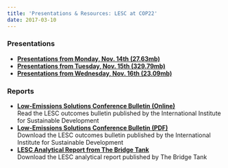 ```yaml
---
title: 'Presentations & Resources: LESC at COP22'
date: 2017-03-10
---
```

### Presentations
* [**Presentations from Monday, Nov. 14th (27.63mb)**](https://www.dropbox.com/s/kd8qhcyyq2y3vd8/Day%201_Monday.pptx?dl=0)
* [**Presentations from Tuesday, Nov. 15th (329.79mb)**](https://www.dropbox.com/s/q7tsdwx0a2cu93s/Day%202_Tuesday.pptx?dl=0)
* [**Presentations from Wednesday, Nov. 16th (23.09mb)**](https://www.dropbox.com/s/8bmalvk8ygst1am/LESC_DAY3.pptx?dl=0)

### Reports
* [**Low-Emissions Solutions Conference Bulletin (Online)**](http://www.iisd.ca/climate/cop22/low-emissions-solutions/html/enbplus172num34e.html)  
Read the LESC outcomes bulletin published by the International Institute for Sustainable Development
* [**Low-Emissions Solutions Conference Bulletin (PDF)**](http://www.iisd.ca/download/pdf/sd/enbplus172num34e.pdf)  
Download the LESC outcomes bulletin published by the International Institute for Sustainable Development
* [**LESC Analytical Report from The Bridge Tank**](/uploads/files/BT-LESC-REPORT-2016-12-03.pdf)  
Download the LESC analytical report published by The Bridge Tank
